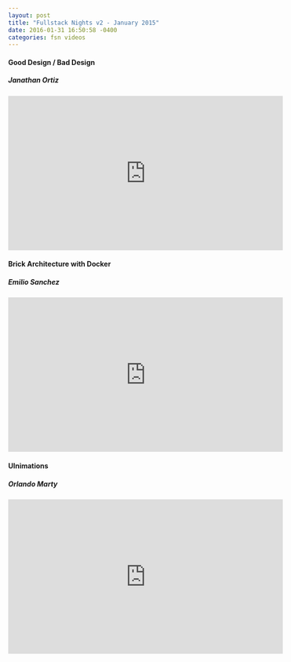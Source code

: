 ```yaml
---
layout: post
title: "Fullstack Nights v2 - January 2015"
date: 2016-01-31 16:50:58 -0400
categories: fsn videos
---
```


<div class="row top-bottom-buffer">
    <div class="col-lg-12 text-center">
        <h4> Good Design / Bad Design</h4>
        <h5> Janathan Ortiz </h5>
        <iframe width="560" height="315" src="https://www.youtube.com/embed/SLFcY9ZnFjI" frameborder="0" allowfullscreen></iframe>
    </div>
</div>
<div class="row top-bottom-buffer">
    <div class="col-lg-12 text-center">
        <h4> Brick Architecture with Docker</h4>
        <h5> Emilio Sanchez </h5>
        <iframe width="560" height="315" src="https://www.youtube.com/embed/bKWI3joz4Q0" frameborder="0" allowfullscreen></iframe>
    </div>
</div>
<div class="row top-bottom-buffer">
    <div class="col-lg-12 text-center">
        <h4> UInimations</h4>
        <h5> Orlando Marty </h5>
        <iframe width="560" height="315" src="https://www.youtube.com/embed/RItADFNc60g" frameborder="0" allowfullscreen></iframe>
    </div>
</div>

